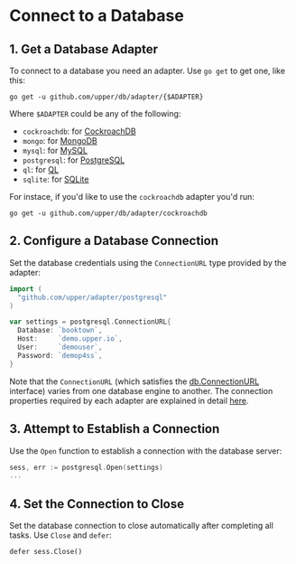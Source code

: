 # Connect to a Database

## 1. Get a Database Adapter

To connect to a database you need an adapter. Use `go get` to get one, like
this:

```
go get -u github.com/upper/db/adapter/{$ADAPTER}
```

Where `$ADAPTER` could be any of the following:

* `cockroachdb`: for [CockroachDB](https://www.cockroachlabs.com/product/)
* `mongo`: for [MongoDB](https://www.mongodb.com/)
* `mysql`: for [MySQL](https://www.mysql.com/)
* `postgresql`: for [PostgreSQL](https://www.postgresql.org/)
* `ql`: for [QL](https://godoc.org/modernc.org/ql)
* `sqlite`: for [SQLite](https://www.sqlite.org/index.html)

For instace, if you'd like to use the `cockroachdb` adapter you'd run:

```
go get -u github.com/upper/db/adapter/cockroachdb
```

## 2. Configure a Database Connection

Set the database credentials using the `ConnectionURL` type provided by the
adapter:

```go
import (
  "github.com/upper/adapter/postgresql"
)

var settings = postgresql.ConnectionURL{
  Database: `booktown`,
  Host:     `demo.upper.io`,
  User:     `demouser`,
  Password: `demop4ss`,
}
```

Note that the `ConnectionURL` (which satisfies the [db.ConnectionURL][1]
interface) varies from one database engine to another. The connection
properties required by each adapter are explained in detail
[here](https://upper.io/docs/adapters).


## 3. Attempt to Establish a Connection

Use the `Open` function to establish a connection with the database server:

```go
sess, err := postgresql.Open(settings)
...
```

## 4. Set the Connection to Close

Set the database connection to close automatically after completing all tasks.
Use `Close` and `defer`:

```
defer sess.Close()
```

[1]: https://godoc.org/github.com/upper/db#ConnectionURL
